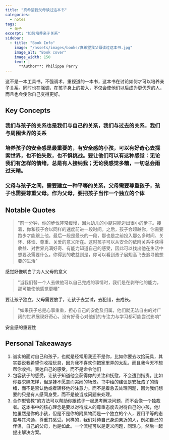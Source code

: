 ```yaml
---
title: "真希望我父母读过这本书"
categories:
  - notes
tags:
  - 亲子
excerpt: "如何培养亲子关系"
sidebar:
  - title: "Book Info"
    image: "/assets/images/books/真希望我父母读过这本书.jpg"
    image_alt: "Book cover"
    image_width: 150
    text: |
      **Author**: Philippa Perry
---
```


这不是一本工具书，不强调术，重视道的一本书，这本书在讨论如何才可以培养亲子关系。同时也在强调，在孩子身上的投入，不仅会使他们以后成为更优秀的人，而且也会使你自己变得更好。

## Key Concepts

###  我们与孩子的关系也是我们与自己的关系，我们与过去的关系，我们与周围世界的关系

### 培养孩子的安全感是最重要的，有安全感的小孩，可以有好奇心去探索世界，也不怕失败，也不惧挑战。要让他们可以有这种感觉：无论我们有怎样的情绪，总是有人接纳我；无论我感觉多糟，一切总会雨过天晴。

### 父母与孩子之间，需要建立一种平等的关系，父母需要尊重孩子，孩子也需要尊重父母。作为父母，要把孩子当作一个独立的个体

## Notable Quotes

> "前一分钟，你的步伐非常缓慢，因为幼儿的小腿只能迈出很小的步子。接着，你和孩子会以同样的速度前进一段时间。之后，孩子会超越你，你需要跑步才能跟上他。最后一段是最长的一段，那也是之前投入那么多时间、关怀、体恤、尊重、关爱的意义所在。这时孩子可以从安全的依附关系中获得收益、对世界充满好奇、有能力知道自己的感受，因此可以找出他在生活中想要及需要什么。你得到的收益则是，你可以看到孩子展翅高飞去追寻他想要的生活"

感觉好像明白了为人父母的意义

> "当我们替一个人去做他可以自己完成的事情时，我们是在剥夺他的能力，那可能使他感觉更糟"

要让孩子独立，父母需要放手，让孩子去尝试，去犯错，去成长。

> "如果孩子总是心事重重，担心自己的安危及归属，他们就无法自由的对广阔的世界展现好奇心，没有好奇心对他们的专注力与学习都可能尝试影响"

安全感的重要性

## Personal Takeaways

1. 诚实的面对自己和孩子，也就是经常用我还不是你，比如你要去收拾玩具，其实要说我希望你收拾玩具，因为我不喜欢你把家里弄的太乱，而且我今天不想帮你收拾。表达自己的感受，而不是命令他们
2. 包容孩子的感受，让孩子知道他会获得你的关注和抚慰，不会遭到指责。比如你要求娃怎样，但是娃不愿意而哭闹的场景。书中给的建议是安抚孩子的情绪，而不是否认他或者转移他的注意力。而不是着急去处理问题，因为我们想要的只是有人感同身受，而不是被当成问题来处理。
3. 合作型管教”的方法可以帮助你跟孩子一起思考解决问题，而不会像一个独裁者。这本书中的核心理念是要以对待成人的尊重态度去对待自己的小孩，他/她虽然是你的小孩，但是不是你的附属物而是一个独立的个人，要用平等的态度与其沟通，尊重其感受。同样的，我们对待自己身边亲近的人，例如自己的伴侣，自己的父母，也是如此。一个流程可以是定义问题，同理心，然后一起提出解决方案。
